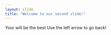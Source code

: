```yaml
---
layout: slide
title: "Welcome to our second slide!"
---
```

Your will be the best
Use the left arrow to go back!

